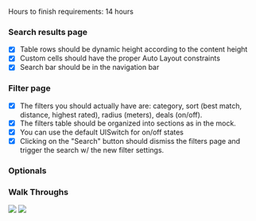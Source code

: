 Hours to finish requirements: 14 hours

### Search results page
- [x] Table rows should be dynamic height according to the content height
- [x] Custom cells should have the proper Auto Layout constraints
- [x] Search bar should be in the navigation bar

### Filter page
- [x] The filters you should actually have are: category, sort (best match, distance, highest rated), radius (meters), deals (on/off).
- [x] The filters table should be organized into sections as in the mock.
- [x] You can use the default UISwitch for on/off states
- [x] Clicking on the "Search" button should dismiss the filters page and trigger the search w/ the new filter settings.

### Optionals

### Walk Throughs
![](https://raw.githubusercontent.com/xsunsmile/ios_yelp_swift/master/businessView2.gif)
![](https://raw.githubusercontent.com/xsunsmile/ios_yelp_swift/master/businessView.gif)
